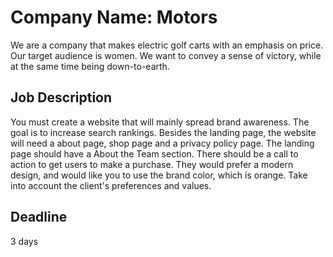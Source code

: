 
# Company Name: Motors

We are a company that makes electric golf carts with an emphasis on price. Our target
audience is women. We want to convey a sense of victory, while at the same time being
down-to-earth.

## Job Description
You must create a website that will mainly spread brand awareness. The goal is to
increase search rankings. Besides the landing page, the website will need a about page,
shop page and a privacy policy page. The landing page should have a About the Team
section. There should be a call to action to get users to make a purchase. They would
prefer a modern design, and would like you to use the brand color, which is orange. Take
into account the client's preferences and values.
## Deadline
3 days